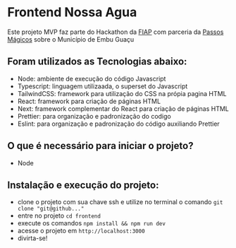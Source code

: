 # Frontend Nossa Agua

Este projeto MVP faz parte do Hackathon da [FIAP](https://www.fiap.com.br/) com parceria da [Passos Mágicos](https://passosmagicos.org.br/) sobre o Município de Embu Guaçu

## Foram utilizados as Tecnologias abaixo:

- Node: ambiente de execução do código Javascript
- Typescript: linguagem utilizaada, o superset do Javascript
- TailwindCSS: framework para utilização do CSS na própia pagina HTML
- React: framework para criação de páginas HTML
- Next: framework complementar do React para criação de páginas HTML
- Prettier: para organização e padronização do codigo
- Eslint: para organização e padronização do código auxiliando Prettier

## O que é necessário para iniciar o projeto?

- Node

## Instalação e execução do projeto:

- clone o projeto com sua chave ssh e utilize no terminal o comando `git clone "git@github..."`
- entre no projeto `cd frontend`
- execute os comandos `npm install && npm run dev`
- acesse o projeto em `http://localhost:3000`
- divirta-se!